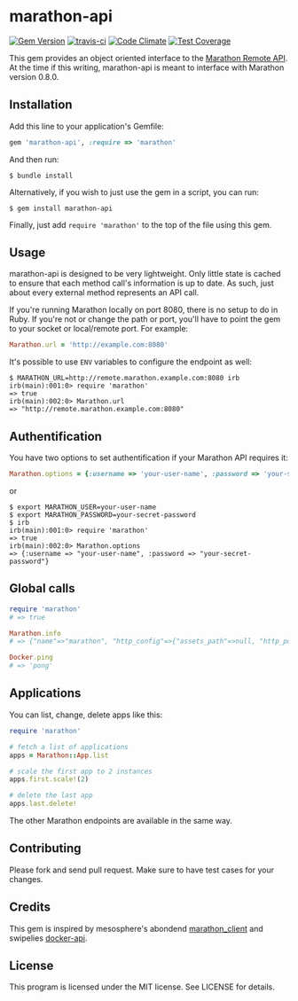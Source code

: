 marathon-api
============

[![Gem Version](https://badge.fury.io/rb/marathon-api.svg)](http://badge.fury.io/rb/marathon-api) [![travis-ci](https://travis-ci.org/otto-de/marathon-api.png?branch=master)](https://travis-ci.org/otto-de/marathon-api) [![Code Climate](https://codeclimate.com/github/otto-de/marathon-api/badges/gpa.svg)](https://codeclimate.com/github/otto-de/marathon-api) [![Test Coverage](https://codeclimate.com/github/otto-de/marathon-api/badges/coverage.svg)](https://codeclimate.com/github/otto-de/marathon-api)

This gem provides an object oriented interface to the [Marathon Remote API][1]. At the time if this writing, marathon-api is meant to interface with Marathon version 0.8.0.

Installation
------------

Add this line to your application's Gemfile:

```ruby
gem 'marathon-api', :require => 'marathon'
```

And then run:

```shell
$ bundle install
```

Alternatively, if you wish to just use the gem in a script, you can run:

```shell
$ gem install marathon-api
```

Finally, just add `require 'marathon'` to the top of the file using this gem.

Usage
-----

marathon-api is designed to be very lightweight. Only little state is cached to ensure that each method call's information is up to date. As such,  just about every external method represents an API call.

If you're running Marathon locally on port 8080,  there is no setup to do in Ruby. If you're not or change the path or port,  you'll have to point the gem to your socket or local/remote port. For example:

```ruby
Marathon.url = 'http://example.com:8080'
```

It's possible to use `ENV` variables to configure the endpoint as well:

```shell
$ MARATHON_URL=http://remote.marathon.example.com:8080 irb
irb(main):001:0> require 'marathon'
=> true
irb(main):002:0> Marathon.url
=> "http://remote.marathon.example.com:8080"
```

## Authentification

You have two options to set authentification if your Marathon API requires it:

```ruby
Marathon.options = {:username => 'your-user-name', :password => 'your-secret-password'}
```

or

```shell
$ export MARATHON_USER=your-user-name
$ export MARATHON_PASSWORD=your-secret-password
$ irb
irb(main):001:0> require 'marathon'
=> true
irb(main):002:0> Marathon.options
=> {:username => "your-user-name", :password => "your-secret-password"}
```

## Global calls

```ruby
require 'marathon'
# => true

Marathon.info
# => {"name"=>"marathon", "http_config"=>{"assets_path"=>null, "http_port"=>8080, "https_port"=>8443}, "frameworkId"=>"20150228-110436-16842879-5050-2169-0001", "leader"=>null, "event_subscriber"=>null, "marathon_config"=>{"local_port_max"=>20000, "local_port_min"=>10000, "hostname"=>"mesos", "master"=>"zk://localhost:2181/mesos", "reconciliation_interval"=>300000, "mesos_role"=>null, "task_launch_timeout"=>300000, "reconciliation_initial_delay"=>15000, "ha"=>true, "failover_timeout"=>604800, "checkpoint"=>true, "executor"=>"//cmd", "marathon_store_timeout"=>2000, "mesos_user"=>"root"}, "version"=>"0.8.0", "zookeeper_config"=>{"zk_path"=>"/marathon", "zk"=>null, "zk_timeout"=>10, "zk_hosts"=>"localhost:2181", "zk_future_timeout"=>{"duration"=>10}}, "elected"=>false}

Docker.ping
# => 'pong'

```

## Applications

You can list, change, delete apps like this:

```ruby
require 'marathon'

# fetch a list of applications
apps = Marathon::App.list

# scale the first app to 2 instances
apps.first.scale!(2)

# delete the last app
apps.last.delete!
```

The other Marathon endpoints are available in the same way.

Contributing
------------

Please fork and send pull request.
Make sure to have test cases for your changes.

Credits
-------

This gem is inspired by mesosphere's abondend [marathon_client][2] and swipelies [docker-api][3].

License
-------

This program is licensed under the MIT license. See LICENSE for details.

[1]: https://mesosphere.github.io/marathon/docs/rest-api.html
[2]: https://github.com/mesosphere/marathon_client
[3]: https://github.com/swipely/docker-api
